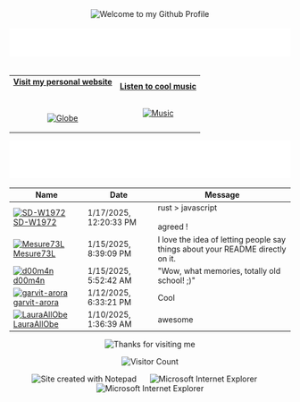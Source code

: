 <!-- "Hero" Header -->
<div align="center">
  <img src="https://github.com/BrunnerLivio/brunnerlivio/blob/master/images/welcome.png?raw=true" style="max-width: 100%;" alt="Welcome to my Github Profile" />
  <br />
  <br />
  <img height="50" alt="My Name is Livio and I like Node.js" src="images/personal_note.svg" />
  <br />
  <br />

</div>

<!-- Social -->
<table width="100%" align="center">
<tr>
<td align="center">
<a href="https://brunnerliv.io">
<strong>Visit my personal website </strong>
<br />
<br />
<br />

<p>

<img alt="Globe" height="80" src="images/globe.gif">
</a>
</p>

</td>


<td align="center">
<a href="https://www.youtube.com/watch?v=3YxaaGgTQYM&ab_channel=EvanescenceVEVO">
<strong>Listen to cool music</strong>
<br />
<br />


<p>
<img height="100" alt="Music" src="images/music.gif"> 
</a>
</p>

</td>
</tr>
</table>

<div align="center">
<a href="https://github.com/BrunnerLivio/brunnerlivio/issues/62#issuecomment-new"><img src="images/guestbook.svg"></a> 
</div>

<!-- Guestbook -->
| Name | Date | Message |
|---|---|---|
| <a href="https://github.com/SD-W1972"><img width="24" src="https://avatars.githubusercontent.com/u/93013194?s=24&u=e1679b57f898b987a356ffcd3f50223282c75d8d&v=4" alt="SD-W1972" /> SD-W1972</a> |1/17/2025, 12:20:33 PM|rust > javascript<br /><br />agreed !|
| <a href="https://github.com/Mesure73L"><img width="24" src="https://avatars.githubusercontent.com/u/115181664?s=24&u=52c15a26ccf77f1ddae42fb83130563c38837caa&v=4" alt="Mesure73L" /> Mesure73L</a> |1/15/2025, 8:39:09 PM|I love the idea of letting people say things about your README directly on it.|
| <a href="https://github.com/d00m4n"><img width="24" src="https://avatars.githubusercontent.com/u/3269713?s=24&u=ce5362cb590b7f649c8f7b4e2fbe7ac295bf5190&v=4" alt="d00m4n" /> d00m4n</a> |1/15/2025, 5:52:42 AM|"Wow, what memories, totally old school! ;)"|
| <a href="https://github.com/garvit-arora"><img width="24" src="https://avatars.githubusercontent.com/u/170823075?s=24&u=d01c51629541eddc968c1d874ad2defd828415bf&v=4" alt="garvit-arora" /> garvit-arora</a> |1/12/2025, 6:33:21 PM|Cool|
| <a href="https://github.com/LauraAllObe"><img width="24" src="https://avatars.githubusercontent.com/u/126280324?s=24&u=f9ab14c9d79ab73715349c049bde6eaed0ad91bd&v=4" alt="LauraAllObe" /> LauraAllObe</a> |1/10/2025, 1:36:39 AM|awesome|
<!-- /Guestbook -->

<!-- Footer -->

<div align="center">

<img height="120" alt="Thanks for visiting me" width="100%" src="https://raw.githubusercontent.com/BrunnerLivio/brunnerlivio/master/images/marquee.svg" />
<br />

![Visitor Count](https://profile-counter.glitch.me/brunnerlivio/count.svg)


<img src="https://raw.githubusercontent.com/BrunnerLivio/brunnerlivio/master/images/notepad.gif" alt="Site created with Notepad" height="30" />
<!-- "margin-right: whatever;" -->
<span>&nbsp;&nbsp;&nbsp;&nbsp;</span>  
<img src="https://raw.githubusercontent.com/BrunnerLivio/brunnerlivio/master/images/ie_logo.gif" alt="Microsoft Internet Explorer" />
<span>&nbsp;&nbsp;&nbsp;&nbsp;</span>  
<img src="https://raw.githubusercontent.com/BrunnerLivio/brunnerlivio/master/images/noframes.gif" alt="Microsoft Internet Explorer" />

</div>
